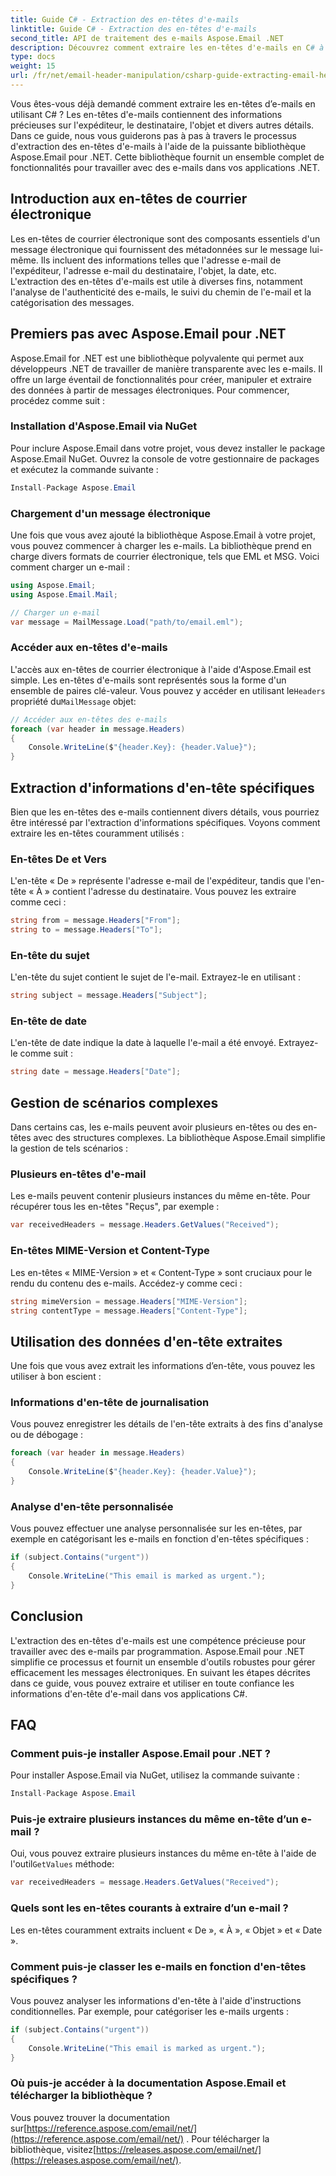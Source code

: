 ```yaml
---
title: Guide C# - Extraction des en-têtes d'e-mails
linktitle: Guide C# - Extraction des en-têtes d'e-mails
second_title: API de traitement des e-mails Aspose.Email .NET
description: Découvrez comment extraire les en-têtes d'e-mails en C# à l'aide d'Aspose.Email pour .NET. Guide étape par étape avec code source pour une analyse efficace des e-mails.
type: docs
weight: 15
url: /fr/net/email-header-manipulation/csharp-guide-extracting-email-headers/
---
```


Vous êtes-vous déjà demandé comment extraire les en-têtes d’e-mails en utilisant C# ? Les en-têtes d'e-mails contiennent des informations précieuses sur l'expéditeur, le destinataire, l'objet et divers autres détails. Dans ce guide, nous vous guiderons pas à pas à travers le processus d'extraction des en-têtes d'e-mails à l'aide de la puissante bibliothèque Aspose.Email pour .NET. Cette bibliothèque fournit un ensemble complet de fonctionnalités pour travailler avec des e-mails dans vos applications .NET.

## Introduction aux en-têtes de courrier électronique

Les en-têtes de courrier électronique sont des composants essentiels d'un message électronique qui fournissent des métadonnées sur le message lui-même. Ils incluent des informations telles que l'adresse e-mail de l'expéditeur, l'adresse e-mail du destinataire, l'objet, la date, etc. L'extraction des en-têtes d'e-mails est utile à diverses fins, notamment l'analyse de l'authenticité des e-mails, le suivi du chemin de l'e-mail et la catégorisation des messages.

## Premiers pas avec Aspose.Email pour .NET

Aspose.Email for .NET est une bibliothèque polyvalente qui permet aux développeurs .NET de travailler de manière transparente avec les e-mails. Il offre un large éventail de fonctionnalités pour créer, manipuler et extraire des données à partir de messages électroniques. Pour commencer, procédez comme suit :

### Installation d'Aspose.Email via NuGet

Pour inclure Aspose.Email dans votre projet, vous devez installer le package Aspose.Email NuGet. Ouvrez la console de votre gestionnaire de packages et exécutez la commande suivante :

```csharp
Install-Package Aspose.Email
```

### Chargement d'un message électronique

Une fois que vous avez ajouté la bibliothèque Aspose.Email à votre projet, vous pouvez commencer à charger les e-mails. La bibliothèque prend en charge divers formats de courrier électronique, tels que EML et MSG. Voici comment charger un e-mail :

```csharp
using Aspose.Email;
using Aspose.Email.Mail;

// Charger un e-mail
var message = MailMessage.Load("path/to/email.eml");
```

### Accéder aux en-têtes d'e-mails

 L'accès aux en-têtes de courrier électronique à l'aide d'Aspose.Email est simple. Les en-têtes d'e-mails sont représentés sous la forme d'un ensemble de paires clé-valeur. Vous pouvez y accéder en utilisant le`Headers` propriété du`MailMessage` objet:

```csharp
// Accéder aux en-têtes des e-mails
foreach (var header in message.Headers)
{
    Console.WriteLine($"{header.Key}: {header.Value}");
}
```

## Extraction d'informations d'en-tête spécifiques

Bien que les en-têtes des e-mails contiennent divers détails, vous pourriez être intéressé par l'extraction d'informations spécifiques. Voyons comment extraire les en-têtes couramment utilisés :

### En-têtes De et Vers

L'en-tête « De » représente l'adresse e-mail de l'expéditeur, tandis que l'en-tête « À » contient l'adresse du destinataire. Vous pouvez les extraire comme ceci :

```csharp
string from = message.Headers["From"];
string to = message.Headers["To"];
```

### En-tête du sujet

L'en-tête du sujet contient le sujet de l'e-mail. Extrayez-le en utilisant :

```csharp
string subject = message.Headers["Subject"];
```

### En-tête de date

L'en-tête de date indique la date à laquelle l'e-mail a été envoyé. Extrayez-le comme suit :

```csharp
string date = message.Headers["Date"];
```

## Gestion de scénarios complexes

Dans certains cas, les e-mails peuvent avoir plusieurs en-têtes ou des en-têtes avec des structures complexes. La bibliothèque Aspose.Email simplifie la gestion de tels scénarios :

### Plusieurs en-têtes d'e-mail

Les e-mails peuvent contenir plusieurs instances du même en-tête. Pour récupérer tous les en-têtes "Reçus", par exemple :

```csharp
var receivedHeaders = message.Headers.GetValues("Received");
```

### En-têtes MIME-Version et Content-Type

Les en-têtes « MIME-Version » et « Content-Type » sont cruciaux pour le rendu du contenu des e-mails. Accédez-y comme ceci :

```csharp
string mimeVersion = message.Headers["MIME-Version"];
string contentType = message.Headers["Content-Type"];
```

## Utilisation des données d'en-tête extraites

Une fois que vous avez extrait les informations d’en-tête, vous pouvez les utiliser à bon escient :

### Informations d'en-tête de journalisation

Vous pouvez enregistrer les détails de l'en-tête extraits à des fins d'analyse ou de débogage :

```csharp
foreach (var header in message.Headers)
{
    Console.WriteLine($"{header.Key}: {header.Value}");
}
```

### Analyse d'en-tête personnalisée

Vous pouvez effectuer une analyse personnalisée sur les en-têtes, par exemple en catégorisant les e-mails en fonction d'en-têtes spécifiques :

```csharp
if (subject.Contains("urgent"))
{
    Console.WriteLine("This email is marked as urgent.");
}
```

## Conclusion

L'extraction des en-têtes d'e-mails est une compétence précieuse pour travailler avec des e-mails par programmation. Aspose.Email pour .NET simplifie ce processus et fournit un ensemble d'outils robustes pour gérer efficacement les messages électroniques. En suivant les étapes décrites dans ce guide, vous pouvez extraire et utiliser en toute confiance les informations d'en-tête d'e-mail dans vos applications C#.

## FAQ

### Comment puis-je installer Aspose.Email pour .NET ?

Pour installer Aspose.Email via NuGet, utilisez la commande suivante :
```csharp
Install-Package Aspose.Email
```

### Puis-je extraire plusieurs instances du même en-tête d’un e-mail ?

Oui, vous pouvez extraire plusieurs instances du même en-tête à l'aide de l'outil`GetValues` méthode:
```csharp
var receivedHeaders = message.Headers.GetValues("Received");
```

### Quels sont les en-têtes courants à extraire d’un e-mail ?

Les en-têtes couramment extraits incluent « De », « À », « Objet » et « Date ».

### Comment puis-je classer les e-mails en fonction d'en-têtes spécifiques ?

Vous pouvez analyser les informations d'en-tête à l'aide d'instructions conditionnelles. Par exemple, pour catégoriser les e-mails urgents :
```csharp
if (subject.Contains("urgent"))
{
    Console.WriteLine("This email is marked as urgent.");
}
```

### Où puis-je accéder à la documentation Aspose.Email et télécharger la bibliothèque ?

 Vous pouvez trouver la documentation sur[https://reference.aspose.com/email/net/](https://reference.aspose.com/email/net/) . Pour télécharger la bibliothèque, visitez[https://releases.aspose.com/email/net/](https://releases.aspose.com/email/net/).